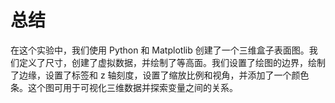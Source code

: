 # 总结

在这个实验中，我们使用 Python 和 Matplotlib 创建了一个三维盒子表面图。我们定义了尺寸，创建了虚拟数据，并绘制了等高面。我们设置了绘图的边界，绘制了边缘，设置了标签和 z 轴刻度，设置了缩放比例和视角，并添加了一个颜色条。这个图可用于可视化三维数据并探索变量之间的关系。

